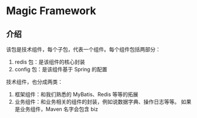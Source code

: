 # Magic Framework

## 介绍


该包是技术组件，每个子包，代表一个组件。每个组件包括两部分：
1. redis 包：是该组件的核心封装
2. config 包：是该组件基于 Spring 的配置

技术组件，也分成两类：
1. 框架组件：和我们熟悉的 MyBatis、Redis 等等的拓展
2. 业务组件：和业务相关的组件的封装，例如说数据字典、操作日志等等。
如果是业务组件，Maven 名字会包含 biz

